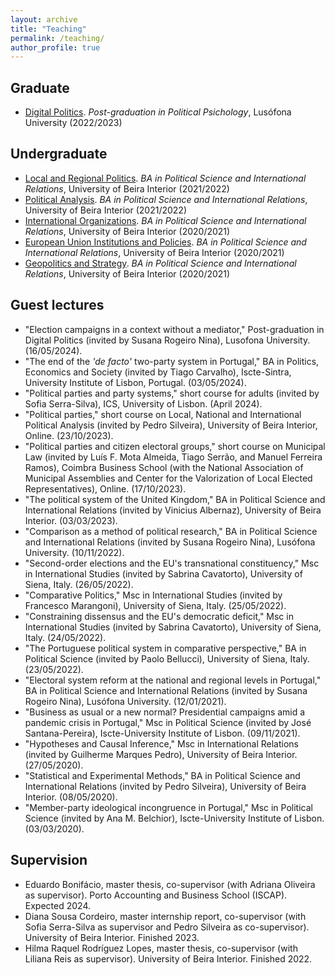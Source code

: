 ```yaml
---
layout: archive
title: "Teaching"
permalink: /teaching/
author_profile: true
---
```


## Graduate

- [Digital Politics](https://www.dropbox.com/s/v7wrnwpbf76ft63/Syllabus_Politica_Digital.pdf?dl=0). <i>Post-graduation in Political Psichology</i>, Lusófona University (2022/2023)


## Undergraduate

- [Local and Regional Politics](https://www.dropbox.com/s/uz7d5ii73ro6klh/Syllabus_PRA.pdf?dl=0). <i>BA in Political Science and International Relations</i>, University of Beira Interior (2021/2022)
- [Political Analysis](https://www.dropbox.com/s/469qqqelom5qxsh/Syllabus.pdf?dl=0). <i>BA in Political Science and International Relations</i>, University of Beira Interior (2021/2022)
- [International Organizations](https://www.dropbox.com/s/ik3lvmeuk5ncncm/Syllabus.pdf?dl=0). <i>BA in Political Science and International Relations</i>, University of Beira Interior (2020/2021)
- [European Union Institutions and Policies](https://www.dropbox.com/s/ozncj6a9ifbtsks/FUC%20IPUE%202020-2021.pdf?dl=0). <i>BA in Political Science and International Relations</i>, University of Beira Interior (2020/2021)
- [Geopolitics and Strategy](https://www.dropbox.com/s/iq8erfamo2fito3/FUC%20Geopol%C3%ADtica%20e%20Estrat%C3%A9gia%202020%3A2021.pdf?dl=0). <i>BA in Political Science and International Relations</i>, University of Beira Interior (2020/2021)


## Guest lectures

- "Election campaigns in a context without a mediator," Post-graduation in Digital Politics (invited by Susana Rogeiro Nina), Lusofona University. (16/05/2024).
- "The end of the <i>'de facto'</i> two-party system in Portugal," BA in Politics, Economics and Society (invited by Tiago Carvalho), Iscte-Sintra, University Institute of Lisbon, Portugal. (03/05/2024).
- "Political parties and party systems," short course for adults (invited by Sofia Serra-Silva), ICS, University of Lisbon. (April 2024).
- "Political parties," short course on Local, National and International Political Analysis (invited by Pedro Silveira), University of Beira Interior, Online. (23/10/2023).
- "Political parties and citizen electoral groups," short course on Municipal Law (invited by Luís F. Mota Almeida, Tiago Serrão, and Manuel Ferreira Ramos), Coimbra Business School (with the National Association of Municipal Assemblies and Center for the Valorization of Local Elected Representatives), Online. (17/10/2023).
- "The political system of the United Kingdom," BA in Political Science and International Relations (invited by Vinicius Albernaz), University of Beira Interior. (03/03/2023).
- "Comparison as a method of political research," BA in Political Science and International Relations (invited by Susana Rogeiro Nina), Lusófona University. (10/11/2022).
- "Second-order elections and the EU's transnational constituency," Msc in International Studies (invited by Sabrina Cavatorto), University of Siena, Italy. (26/05/2022).
- "Comparative Politics," Msc in International Studies (invited by Francesco Marangoni), University of Siena, Italy. (25/05/2022).
- "Constraining dissensus and the EU's democratic deficit," Msc in International Studies (invited by Sabrina Cavatorto), University of Siena, Italy. (24/05/2022).
- "The Portuguese political system in comparative perspective," BA in Political Science (invited by Paolo Bellucci), University of Siena, Italy. (23/05/2022).
- "Electoral system reform at the national and regional levels in Portugal," BA in Political Science and International Relations (invited by Susana Rogeiro Nina), Lusófona University. (12/01/2021).
- "Business as usual or a new normal? Presidential campaigns amid a pandemic crisis in Portugal," Msc in Political Science (invited by José Santana-Pereira), Iscte-University Institute of Lisbon. (09/11/2021).
- "Hypotheses and Causal Inference," Msc in International Relations (invited by Guilherme Marques Pedro), University of Beira Interior. (27/05/2020).
- "Statistical and Experimental Methods," BA in Political Science and International Relations (invited by Pedro Silveira), University of Beira Interior. (08/05/2020).
- "Member-party ideological incongruence in Portugal," Msc in Political Science (invited by Ana M. Belchior), Iscte-University Institute of Lisbon. (03/03/2020).


## Supervision

- Eduardo Bonifácio, master thesis, co-supervisor (with Adriana Oliveira as supervisor). Porto Accounting and Business School (ISCAP). Expected 2024.
- Diana Sousa Cordeiro, master internship report, co-supervisor (with Sofia Serra-Silva as supervisor and Pedro Silveira as co-supervisor). University of Beira Interior. Finished 2023.
- Hilma Raquel Rodríguez Lopes, master thesis, co-supervisor (with Liliana Reis as supervisor). University of Beira Interior. Finished 2022.
